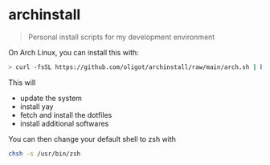 # archinstall

>  Personal install scripts for my development environment 

On Arch Linux, you can install this with:

```bash
> curl -fsSL https://github.com/oligot/archinstall/raw/main/arch.sh | bash
```

This will
* update the system
* install yay
* fetch and install the dotfiles
* install additional softwares

You can then change your default shell to zsh with

```bash
chsh -s /usr/bin/zsh
```
